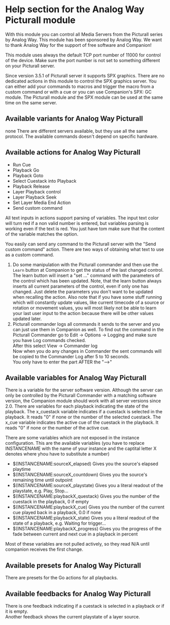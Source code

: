 # Help section for the Analog Way Picturall module

With this module you can control all Media Servers from the Picturall series by Analog Way.
This module has been sponsored by Analog Way. We want to thank Analog Way for the support of free software and Companion!

This module uses always the default TCP port number of 11000 for control of the device. Make sure the port number is not set to something different on your Picturall server.

Since version 3.5.1 of Picturall server it supports SPX graphics. There are no dedicated actions in this module to control the SPX graphics server. You can either add your commands to macros and trigger the macro from a custom command or with a cue or you can use Companion's SPX: GC module. The Picturall module and the SPX module can be used at the same time on the same server.

## Available variants for Analog Way Picturall

none
There are different servers available, but they use all the same protocol. The available commands doesn't depend on specific hardware.

## Available actions for Analog Way Picturall

* Run Cue
* Playback Go
* Playback Goto
* Select Cuestack into Playback
* Playback Release
* Layer Playback control
* Layer Playback Seek
* Set Layer Media End Action
* Send custom command

All text inputs in actions support parsing of variables. The input text color will turn red if a non valid number is entered, but variables parsing is working even if the text is red. You just have tom make sure that the content of the variable matches the option. 

You easily can send any command to the Picturall server with the "Send custom command" action. There are two ways of obtaining what text to use as a custom command.  
  1. Do some manipulation with the Picturall commander and then use the `Learn` button at Companion to get the status of the last changed control. The learn button will insert a "set ..." command with the parameters of the control which has been updated. Note, that the learn button always inserts all current parameters of the control, even if only one has changed. Just delete the parameters you don't want to be updated when recalling the action. Also note that if you have some stuff running which will constantly update values, like current timecode of a source or rotation or movement values, you will most likely not be able to learn your last user input to the action because there will be other values updated later.
  2. Picturall commander logs all commands it sends to the server and you can just use them in Companion as well. To find out the command in the Picturall Commander go to  Edit -> Options -> Logging and make sure you have Log commands checked.  
    After this select View -> Commander log  
    Now when you do any changes in Commander the sent commands will be copied to the Commander Log after 5 to 10 seconds.  
    You only have to enter the part AFTER the "-->"

## Available variables for Analog Way Picturall
There is a variable for the server software version. Although the server can only be controlled by the Picturall Commander with a matching software version, the Companion module should work with all server versions since 2.0.
There are variables for each playback indicating the state of the playback. The x_cuestack variable indicates if a cuestack is selected in the playback. It reads "0" if none or the number of the selected cuestack. The x_cue variable indicates the active cue of the cuestack in the playback. It reads "0" if none or the number of the active cue.

There are some variables which are not exposed in the instance configuration.
This are the available variables (you have to replace INSTANCENAME with the name of your instance and the captital letter X denotes where yhou have to substitute a number)
* $(INSTANCENAME:sourceX_elapsed) Gives you the source's elapsed playtime
* $(INSTANCENAME:sourceX_countdown) Gives you the source's remaining time until outpoint
* $(INSTANCENAME:sourceX_playstate) Gives you a literal readout of the playstate, e.g. Play, Stop...
* $(INSTANCENAME:playbackX_questack) Gives you the number of the cuestack in the playback, 0 if empty
* $(INSTANCENAME:playbackX_cue) Gives you the number of the current cue played back in a playback, 0.0 if none
* $(INSTANCENAME:playbackX_state) Gives you a literal readout of the state of a playback, e.g. Waiting for trigger...
* $(INSTANCENAME:playbackX_progress) Gives you the progress of the fade between current and next cue in a playback in percent


Most of these variables are not pulled actively, so they read N/A until companion receives the first change.

## Available presets for Analog Way Picturall
There are presets for the Go actions for all playbacks.

## Available feedbacks for Analog Way Picturall
There is one feedback indicating if a cuestack is selected in a playback or if it is empty.  
Another feedback shows the current playstate of a layer source.